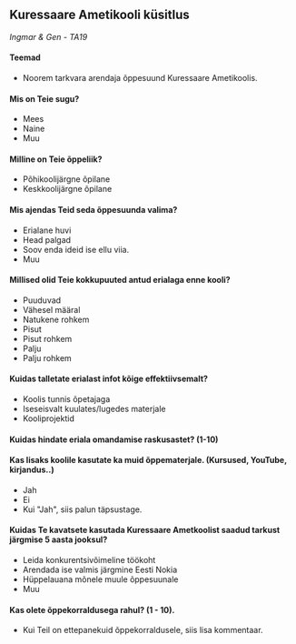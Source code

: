 ## Kuressaare Ametikooli küsitlus

_Ingmar & Gen - TA19_

#### Teemad

- Noorem tarkvara arendaja õppesuund Kuressaare Ametikoolis.

#### Mis on Teie sugu?

- Mees
- Naine
- Muu

#### Milline on Teie õppeliik?

- Põhikoolijärgne õpilane
- Keskkoolijärgne õpilane

#### Mis ajendas Teid seda õppesuunda valima?

- Erialane huvi
- Head palgad
- Soov enda ideid ise ellu viia.
- Muu

#### Millised olid Teie kokkupuuted antud erialaga enne kooli?

- Puuduvad
- Vähesel määral
- Natukene rohkem
- Pisut
- Pisut rohkem
- Palju
- Palju rohkem

#### Kuidas talletate erialast infot kõige effektiivsemalt?

- Koolis tunnis õpetajaga
- Iseseisvalt kuulates/lugedes materjale
- Kooliprojektid

#### Kuidas hindate eriala omandamise raskusastet? (1-10)

#### Kas lisaks koolile kasutate ka muid õppematerjale. (Kursused, YouTube, kirjandus..)

- Jah
- Ei
- Kui "Jah", siis palun täpsustage.

#### Kuidas Te kavatsete kasutada Kuressaare Ametkoolist saadud tarkust järgmise 5 aasta jooksul?

- Leida konkurentsivõimeline töökoht
- Arendada ise valmis järgmine Eesti Nokia
- Hüppelauana mõnele muule õppesuunale
- Muu

#### Kas olete õppekorraldusega rahul? (1 - 10).

- Kui Teil on ettepanekuid õppekorraldusele, siis lisa kommentaar.
